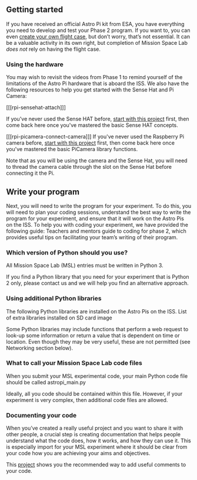 ## Getting started

 If you have received an official Astro Pi kit from ESA, you have everything you need to develop and test your Phase 2 program. If you want to, you can even [create your own flight case](https://projects.raspberrypi.org/en/projects/astro-pi-flight-case), but don’t worry, that’s not essential. It can be a valuable activity in its own right, but completion of Mission Space Lab *does not* rely on having the flight case.

### Using the hardware

You may wish to revisit the videos from Phase 1 to remind yourself of the limitations of the Astro Pi hardware that is aboard the ISS. We also have the following resources to help you get started with the Sense Hat and Pi Camera:

[[[rpi-sensehat-attach]]]

If you've never used the Sense HAT before, [start with this project](https://projects.raspberrypi.org/en/projects/getting-started-with-the-sense-hat/) first, then come back here once you've mastered the basic Sense HAT concepts.

[[[rpi-picamera-connect-camera]]]
If you've never used the Raspberry Pi camera before, [start with this project](https://projects.raspberrypi.org/en/projects/getting-started-with-picamera/) first, then come back here once you've mastered the basic PiCamera library functions.

Note that as you will be using the camera and the Sense Hat, you will need to thread the camera cable through the slot on the Sense Hat before connecting it the Pi.

## Write your program

Next, you will need to write the program for your experiment. To do this, you will need to plan your coding sessions, understand the best way to write the program for your experiment, and ensure that it will work on the Astro Pis on the ISS.  To help you with coding your experiment, we have provided the following guide: Teachers and mentors guide to coding for phase 2, which provides useful tips on facilitating your team’s writing of their program.

### Which version of Python should you use?

All Mission Space Lab (MSL) entries must be written in Python 3.

If you find a Python library that you need for your experiment that is Python 2 only, please contact us and we will help you find an alternative approach.

### Using additional Python libraries

The following Python libraries are installed on the Astro Pis on the ISS.
List of extra libraries installed on SD card image

Some Python libraries may include functions that perform a web request to look-up some information or return a value that is dependent on time or location. Even though they may be very useful, these are not permitted (see Networking section below).  

### What to call your Mission Space Lab code files

When you submit your MSL experimental code, your main Python code file should be called astropi_main.py

Ideally, all you code should be contained within this file. However, if your experiment is very complex, then additional code files are allowed.

### Documenting your code

When you’ve created a really useful project and you want to share it with other people, a crucial step is creating documentation that helps people understand what the code does, how it works, and how they can use it. This is especially import for your MSL experiment where it should be clear from your code how you are achieving your aims and objectives.

This [project](https://projects.raspberrypi.org/en/projects/documenting-your-code) shows you the recommended way to add useful comments to your code.
